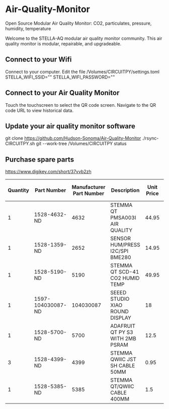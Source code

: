 # Air-Quality-Monitor
Open Source Modular Air Quality Monitor: CO2, particulates, pressure, humidity, temperature


Welcome to the STELLA-AQ modular air quality monitor community. This air quality monitor is modular, repairable, and upgradeable.

## Connect to your Wifi

Connect to your computer. Edit the file /Volumes/CIRCUITPY/settings.toml
STELLA_WIFI_SSID="<network-name>"
STELLA_WIFI_PASSWORD="<password>"

## Connect to your Air Quality Monitor

Touch the touchscreen to select the QR code screen. Navigate to the QR code URL to view historical data.

## Update your air quality monitor software

git clone https://github.com/Hudson-Sonoma/Air-Quality-Monitor
./rsync-CIRCUITPY.sh
git --work-tree /Volumes/CIRCUITPY status

## Purchase spare parts

https://www.digikey.com/short/37vvb2zh

| Quantity | Part Number       | Manufacturer Part Number | Description                      | Unit Price | Extended Price USD |
| -------- | ----------------- | ------------------------ | -------------------------------- | ---------- | ------------------ |
| 1        | 1528-4632-ND      | 4632                     | STEMMA QT PMSA003I AIR QUALITY   | 44.95      | 44.95              |
| 1        | 1528-1359-ND      | 2652                     | SENSOR HUM/PRESS I2C/SPI BME280  | 14.95      | 14.95              |
| 1        | 1528-5190-ND      | 5190                     | STEMMA QT SCD-41 CO2 HUMID TEMP  | 49.95      | 49.95              |
| 1        | 1597-104030087-ND | 104030087                | SEEED STUDIO XIAO ROUND DISPLAY  | 18         | 18                 |
| 1        | 1528-5700-ND      | 5700                     | ADAFRUIT QT PY S3 WITH 2MB PSRAM | 12.5       | 12.5               |
| 3        | 1528-4399-ND      | 4399                     | STEMMA QWIIC JST SH CABLE 50MM   | 0.95       | 2.85               |
| 1        | 1528-5385-ND      | 5385                     | STEMMA QT/QWIIC CABLE 400MM      | 1.5        | 1.5                |
